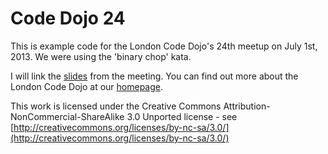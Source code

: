 Code Dojo 24
============
This is example code for the London Code Dojo's 24th meetup on July 1st, 2013. We were using the 'binary chop' kata.

I will link the [slides]() from the meeting. You can find out more about the London Code Dojo at our [homepage](http://www.meetup.com/London-Code-Dojo/).

This work is licensed under the Creative Commons Attribution-NonCommercial-ShareAlike 3.0 Unported license - see [http://creativecommons.org/licenses/by-nc-sa/3.0/](http://creativecommons.org/licenses/by-nc-sa/3.0/)
